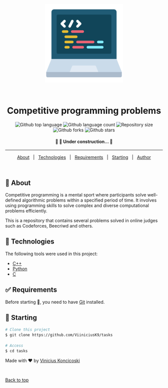 <div align="center" id="top"> 
  <img src="./assets/programming.png" alt="Logo" width="250px" />

  &#xa0;
</div>

<h1 align="center">Competitive programming problems</h1>

<p align="center">
  <img alt="Github top language" src="https://img.shields.io/github/languages/top/ViiniciusK9/tasks?color=56BEB8">

  <img alt="Github language count" src="https://img.shields.io/github/languages/count/ViiniciusK9/tasks?color=56BEB8">

  <img alt="Repository size" src="https://img.shields.io/github/repo-size/ViiniciusK9/tasks?color=56BEB8">

  <img alt="Github forks" src="https://img.shields.io/github/forks/ViiniciusK9/tasks?color=56BEB8" />

  <img alt="Github stars" src="https://img.shields.io/github/stars/ViiniciusK9/tasks?color=56BEB8" />
</p>

<!-- Status -->
 <h4 align="center"> 
	🚧  🚀 Under construction...  🚧
</h4> 

<hr> 

<p align="center">
  <a href="#dart-about">About</a> &#xa0; | &#xa0; 
  <a href="#rocket-technologies">Technologies</a> &#xa0; | &#xa0;
  <a href="#white_check_mark-requirements">Requirements</a> &#xa0; | &#xa0;
  <a href="#checkered_flag-starting">Starting</a> &#xa0; | &#xa0;
  <a href="https://github.com/ViiniciusK9" target="_blank">Author</a>
</p>

<br>

## :dart: About ##

Competitive programming is a mental sport where participants solve well-defined algorithmic problems within a specified period of time. It involves using programming skills to solve complex and diverse computational problems efficiently.

This is a repository that contains several problems solved in online judges such as Codeforces, Beecriwd and others.

## :rocket: Technologies ##

The following tools were used in this project:

- [C++](https://cplusplus.com/)
- [Python](https://www.python.org/)
- [C](https://www.w3schools.com/c/c_intro.php)

## :white_check_mark: Requirements ##

Before starting :checkered_flag:, you need to have [Git](https://git-scm.com)  installed.

## :checkered_flag: Starting ##

```bash
# Clone this project
$ git clone https://github.com/ViiniciusK9/tasks

# Access
$ cd tasks

```


Made with :heart: by <a href="https://github.com/ViiniciusK9" target="_blank">Vinicius Koncicoski</a>

&#xa0;

<a href="#top">Back to top</a>
